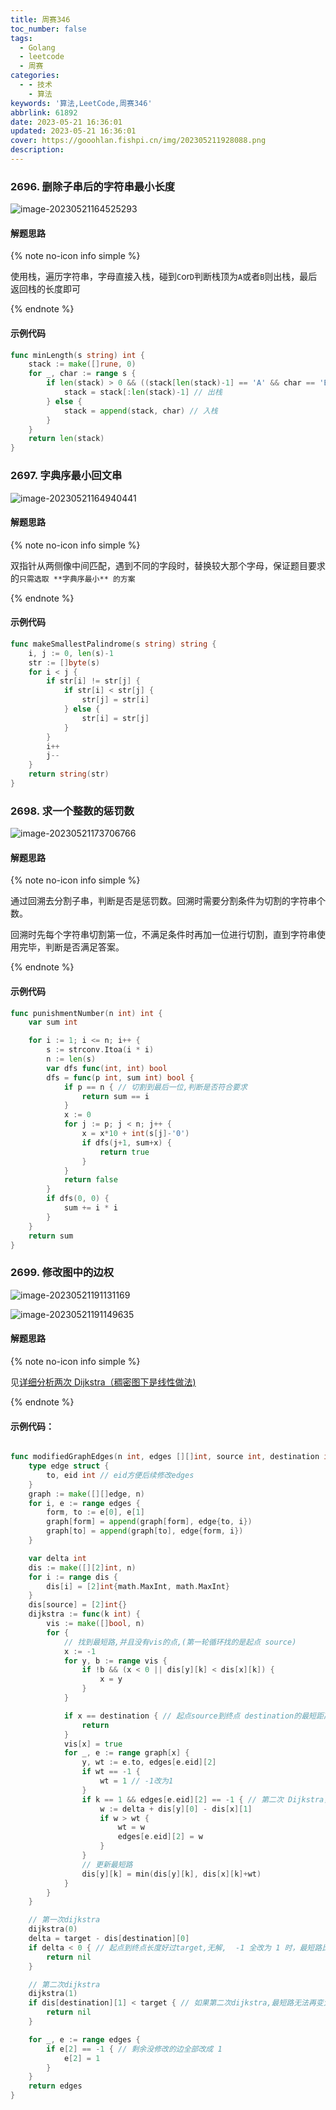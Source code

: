 ```yaml
---
title: 周赛346
toc_number: false
tags:
  - Golang
  - leetcode
  - 周赛
categories:
  - - 技术
    - 算法
keywords: '算法,LeetCode,周赛346'
abbrlink: 61892
date: 2023-05-21 16:36:01
updated: 2023-05-21 16:36:01
cover: https://gooohlan.fishpi.cn/img/202305211928088.png
description:
---
```


### 2696. 删除子串后的字符串最小长度

![image-20230521164525293](https://gooohlan.fishpi.cn/img/202305211645761.png)

#### 解题思路

{% note no-icon info simple %}

使用栈，遍历字符串，字母直接入栈，碰到`C`or`D`判断栈顶为`A`或者`B`则出栈，最后返回栈的长度即可

{% endnote %}

#### 示例代码

```go
func minLength(s string) int {
    stack := make([]rune, 0)
    for _, char := range s {
        if len(stack) > 0 && ((stack[len(stack)-1] == 'A' && char == 'B') || (stack[len(stack)-1] == 'C' && char == 'D')) {
            stack = stack[:len(stack)-1] // 出栈
        } else {
            stack = append(stack, char) // 入栈
        }
    }
    return len(stack)
}
```

### 2697. 字典序最小回文串

![image-20230521164940441](https://gooohlan.fishpi.cn/img/202305211649469.png)

#### 解题思路

{% note no-icon info simple %}

双指针从两侧像中间匹配，遇到不同的字段时，替换较大那个字母，保证题目要求的`只需选取 **字典序最小** 的方案`

{% endnote %}

#### 示例代码

```go
func makeSmallestPalindrome(s string) string {
    i, j := 0, len(s)-1
    str := []byte(s)
    for i < j {
        if str[i] != str[j] {
            if str[i] < str[j] {
                str[j] = str[i]
            } else {
                str[i] = str[j]
            }
        }
        i++
        j--
    }
    return string(str)
}
```

### 2698. 求一个整数的惩罚数

![image-20230521173706766](https://gooohlan.fishpi.cn/img/202305211737801.png)

#### 解题思路

{% note no-icon info simple %}

通过回溯去分割子串，判断是否是惩罚数。回溯时需要分割条件为切割的字符串个数。

回溯时先每个字符串切割第一位，不满足条件时再加一位进行切割，直到字符串使用完毕，判断是否满足答案。

{% endnote %}

#### 示例代码

```go
func punishmentNumber(n int) int {
    var sum int

    for i := 1; i <= n; i++ {
        s := strconv.Itoa(i * i)
        n := len(s)
        var dfs func(int, int) bool
        dfs = func(p int, sum int) bool {
            if p == n { // 切割到最后一位,判断是否符合要求
                return sum == i
            }
            x := 0
            for j := p; j < n; j++ {
                x = x*10 + int(s[j]-'0')
                if dfs(j+1, sum+x) {
                    return true
                }
            }
            return false
        }
        if dfs(0, 0) {
            sum += i * i
        }
    }
    return sum
}
```

### 2699. 修改图中的边权

![image-20230521191131169](https://gooohlan.fishpi.cn/img/202305211911208.png)

![image-20230521191149635](https://gooohlan.fishpi.cn/img/202305211911659.png)

#### 解题思路

{% note no-icon info simple %}

见[详细分析两次 Dijkstra（稠密图下是线性做法)](https://leetcode.cn/problems/modify-graph-edge-weights/solution/xiang-xi-fen-xi-liang-ci-dijkstrachou-mi-gv1m/)

{% endnote %}

#### 示例代码：

```go

func modifiedGraphEdges(n int, edges [][]int, source int, destination int, target int) [][]int {
    type edge struct {
        to, eid int // eid方便后续修改edges
    }
    graph := make([][]edge, n)
    for i, e := range edges {
        form, to := e[0], e[1]
        graph[form] = append(graph[form], edge{to, i})
        graph[to] = append(graph[to], edge{form, i})
    }

    var delta int
    dis := make([][2]int, n)
    for i := range dis {
        dis[i] = [2]int{math.MaxInt, math.MaxInt}
    }
    dis[source] = [2]int{}
    dijkstra := func(k int) {
        vis := make([]bool, n)
        for {
            // 找到最短路,并且没有vis的点,(第一轮循环找的是起点 source)
            x := -1
            for y, b := range vis {
                if !b && (x < 0 || dis[y][k] < dis[x][k]) {
                    x = y
                }
            }

            if x == destination { // 起点source到终点 destination的最短距离已确认
                return
            }
            vis[x] = true
            for _, e := range graph[x] {
                y, wt := e.to, edges[e.eid][2]
                if wt == -1 {
                    wt = 1 // -1改为1
                }
                if k == 1 && edges[e.eid][2] == -1 { // 第二次 Dijkstra，改成 w
                    w := delta + dis[y][0] - dis[x][1]
                    if w > wt {
                        wt = w
                        edges[e.eid][2] = w
                    }
                }
                // 更新最短路
                dis[y][k] = min(dis[y][k], dis[x][k]+wt)
            }
        }
    }

    // 第一次dijkstra
    dijkstra(0)
    delta = target - dis[destination][0]
    if delta < 0 { // 起点到终点长度好过target,无解,  -1 全改为 1 时，最短路比 target 还大
        return nil
    }

    // 第二次dijkstra
    dijkstra(1)
    if dis[destination][1] < target { // 如果第二次dijkstra,最短路无法再变大，无法达到 target
        return nil
    }

    for _, e := range edges {
        if e[2] == -1 { // 剩余没修改的边全部改成 1
            e[2] = 1
        }
    }
    return edges
}
```
